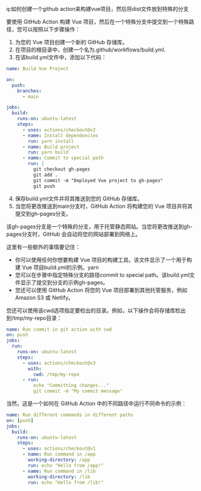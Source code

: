 q:如何创建一个github action来构建vue项目，然后将dist文件放到特殊的分支


要使用 GitHub Action 构建 Vue 项目，然后在一个特殊分支中提交到一个特殊路径，您可以按照以下步骤操作：

1. 为您的 Vue 项目创建一个新的 GitHub 存储库。
2. 在项目的根目录中，创建一个名为.github/workflows/build.yml.
3. 在该build.yml文件中，添加以下代码：

```yaml
name: Build Vue Project

on:
  push:
    branches:
      - main

jobs:
  build:
    runs-on: ubuntu-latest
    steps:
      - uses: actions/checkout@v2
      - name: Install dependencies
        run: yarn install
      - name: Build project
        run: yarn build
      - name: Commit to special path
        run: |
          git checkout gh-pages
          git add .
          git commit -m "Deployed Vue project to gh-pages"
          git push
```

4. 保存build.yml文件并将其推送到您的 GitHub 存储库。
5. 当您将更改推送到main分支时，GitHub Action 将构建您的 Vue 项目并将其提交到gh-pages分支。

该gh-pages分支是一个特殊的分支，用于托管静态网站。当您将更改推送到gh-pages分支时，GitHub 会自动将您的网站部署到网络上。

这里有一些额外的事情要记住：

- 你可以使用任何你想要构建 Vue 项目的构建工具。该文件显示了一个用于构建 Vue 项目build.yml的示例。yarn
- 您可以在步骤中指定特殊分支的路径commit to special path。该build.yml文件显示了提交到分支的示例gh-pages。
- 您还可以使用 GitHub Action 将您的 Vue 项目部署到其他托管服务，例如 Amazon S3 或 Netlify。

您还可以使用该cwd选项指定要检出的目录。例如，以下操作会将存储库检出到/tmp/my-repo目录：

```yaml
name: Run commit in git action with cwd
on: push
jobs:
  run:
    runs-on: ubuntu-latest
    steps:
      - uses: actions/checkout@v3
        with:
          cwd: /tmp/my-repo
      - run:
          echo "Committing changes..."
          git commit -m "My commit message"
```

当然，这是一个如何在 GitHub Action 中的不同路径中运行不同命令的示例：

```yaml
name: Run different commands in different paths
on: [push]
jobs:
  build:
    runs-on: ubuntu-latest
    steps:
      - uses: actions/checkout@v1
      - name: Run command in /app
        working-directory: /app
        run: echo "Hello from /app!"
      - name: Run command in /lib
        working-directory: /lib
        run: echo "Hello from /lib!"
```